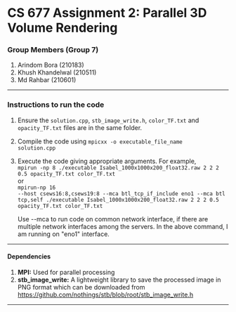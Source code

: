 # CS 677 Assignment 2: Parallel 3D Volume Rendering

### Group Members (Group 7)

1. Arindom Bora (210183)
2. Khush Khandelwal (210511)
3. Md Rahbar (210601)

---

### Instructions to run the code

1. Ensure the <code>solution.cpp</code>, <code>stb_image_write.h</code>, <code>color_TF.txt</code> and <code>opacity_TF.txt</code> files are in the same folder.
2. Compile the code using <code>mpicxx -o executable_file_name solution.cpp</code>
3. Execute the code giving appropriate arguments. For example,<br/>
   <code>mpirun -np 8 ./executable Isabel_1000x1000x200_float32.raw 2 2 2 0.5 opacity_TF.txt color_TF.txt</code><br/>or<br/>
   <code>mpirun-np 16 --host csews16:8,csews19:8 --mca btl_tcp_if_include eno1 --mca btl tcp,self ./executable Isabel_1000x1000x200_float32.raw 2 2 2 0.5 opacity_TF.txt color_TF.txt</code>

   Use --mca to run code on common network interface, if there are multiple network interfaces among the servers. In the above command, I am running on "eno1" interface.

---

#### Dependencies

1. **MPI:** Used for parallel processing
2. **stb_image_write:** A lightweight library to save the processed image in PNG format which can be downloaded from https://github.com/nothings/stb/blob/root/stb_image_write.h

---
